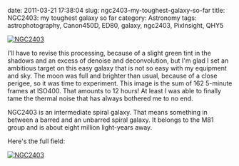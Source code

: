 date: 2011-03-21 17:38:04
slug: ngc2403-my-toughest-galaxy-so-far
title: NGC2403: my toughest galaxy so far
category: Astronomy
tags: astrophotography, Canon450D, ED80, galaxy, ngc2403, PixInsight, QHY5

[![][1]][1]

I'll have to revise this processing, because of a slight green tint in the
shadows and an excess of denoise and deconvolution, but I'm glad I set an
ambitious target on this easy galaxy that is not so easy with my equipment and
sky. The moon was full and brighter than usual, because of a close perigee, so
it was time to experiment. This image is the sum of 162 5-minute frames at
ISO400. That amounts to 12 hours! At least I was able to finally tame the
thermal noise that has always bothered me to no end.

NGC2403 is an intermediate spiral galaxy. That means something in between a
barred and an unbarred spiral galaxy. It belongs to the M81 group and is about
eight million light-years away.

Here's the full field:

[![][2]][2]

[1]: |filename|/images/2011_ngc2403.jpg "NGC2403"
[2]: |filename|/images/2011_ngc2403_full.jpg "NGC2403"
